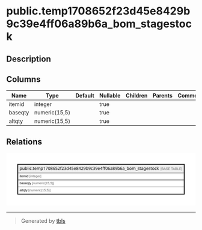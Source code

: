 # public.temp1708652f23d45e8429b9c39e4ff06a89b6a_bom_stagestock

## Description

## Columns

| Name | Type | Default | Nullable | Children | Parents | Comment |
| ---- | ---- | ------- | -------- | -------- | ------- | ------- |
| itemid | integer |  | true |  |  |  |
| baseqty | numeric(15,5) |  | true |  |  |  |
| altqty | numeric(15,5) |  | true |  |  |  |

## Relations

![er](public.temp1708652f23d45e8429b9c39e4ff06a89b6a_bom_stagestock.svg)

---

> Generated by [tbls](https://github.com/k1LoW/tbls)
